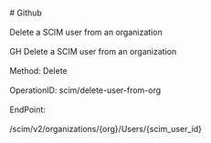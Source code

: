 <br>#     Github</br>
<br>Delete a SCIM user from an organization</br>
<br>GH Delete a SCIM user from an organization</br>
<br>Method: Delete</br>
<br>OperationID: scim/delete-user-from-org</br>
<br>EndPoint:</br>
<br>/scim/v2/organizations/{org}/Users/{scim_user_id}</br>
